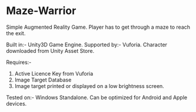 # Maze-Warrior

Simple Augmented Reality Game.
Player has to get through a maze to reach the exit.

Built in:- Unity3D Game Engine.
Supported by:- Vuforia.
Character downloaded from Unity Asset Store.

Requires:- 
1. Active Licence Key from Vuforia
2. Image Target Database
3. Image target printed or displayed on a low brightness screen.

Tested on:- Windows Standalone.
Can be optimized for Android and Apple devices.
